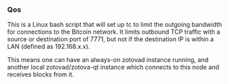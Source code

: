 ### Qos ###

This is a Linux bash script that will set up tc to limit the outgoing bandwidth for connections to the Bitcoin network. It limits outbound TCP traffic with a source or destination port of 7771, but not if the destination IP is within a LAN (defined as 192.168.x.x).

This means one can have an always-on zotovad instance running, and another local zotovad/zotova-qt instance which connects to this node and receives blocks from it.
